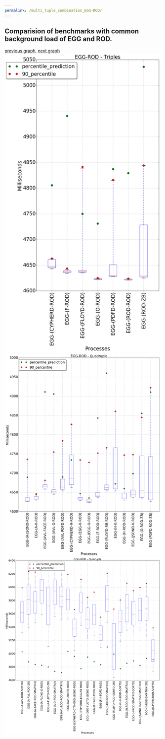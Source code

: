 ```yaml
---
permalink: /multi_tuple_combination_EGG-ROD/
---
```



 ## Comparision of benchmarks with common background load of EGG and ROD.

[previous graph](../multi_tuple_combination_EGG-RB/), [next graph](../multi_tuple_combination_EGG-SMATRIX/)
![graph figure](./images/triple/EGG/EGG-ROD_box.png)![graph figure](./images/quadruple/EGG/EGG-ROD_box.png)![graph figure](./images/quintuple/EGG/EGG-ROD_box.png)